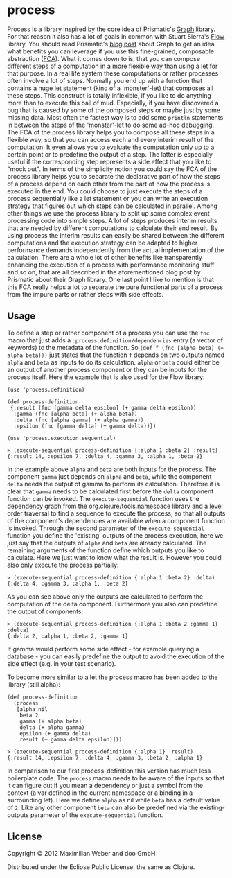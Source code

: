 # process

Process is a library inspired by the core idea of Prismatic's
[Graph](http://blog.getprismatic.com/blog/2012/10/1/prismatics-graph-at-strange-loop.html)
library. For that reason it also has a lot of goals in common with
Stuart Sierra's [Flow](https://github.com/stuartsierra/flow) library.
You should read Prismatic's [blog
post](http://blog.getprismatic.com/blog/2012/10/1/prismatics-graph-at-strange-loop.html)
about Graph to get an idea what benefits you can leverage if you
use this fine-grained, composable abstraction
([FCA](http://blog.getprismatic.com/blog/2012/4/5/software-engineering-at-prismatic.html)).
What it comes down to is, that you can compose different steps of a
computation in a more flexible way than using a let for that
purpose. In a real life system these computations or rather processes
often involve a lot of steps. Normally you end up with a function
that contains a huge let statement (kind of a 'monster'-let) that
composes all these steps. This construct is totally inflexible, if you
like to do anything more than to execute this ball of mud. Especially,
if you have discovered a bug that is caused by some of the
composed steps or maybe just by some missing data. Most often the fastest
way is to add some `println` statements in between the steps of the
'monster'-let to do some ad-hoc debugging. The FCA of the process
library helps you to compose all these steps in a flexible way, so
that you can access each and every interim result of the
computation. It even allows you to evaluate the computation only up to
a certain point or to predefine the output of a step. The latter is
especially useful if the corresponding step represents a side effect
that you like to "mock out". In terms of the simplicity notion you
could say the FCA of the process library helps you to separate the
declarative part of how the steps of a process depend on each other
from the part of how the process is executed in the end. You could choose
to just execute the steps of a process sequentially like a let
statement or you can write an execution strategy that figures out which
steps can be calculated in parallel. Among other things we use the
process library to split up some complex event processing code
into simple steps. A lot of steps produces interim results that are
needed by different computations to calculate their end result. By using
process the interim results can easily be shared between the different
computations and the execution strategy can be adapted to higher
performance demands independently from the actual implementation of
the calculation. There are a whole lot of other benefits like
transparently enhancing the execution of a process with performance
monitoring stuff and so on, that are all described in the
aforementioned blog post by Prismatic about their Graph library. One
last point I like to mention is that this FCA really helps a lot to
separate the pure functional parts of a process from the impure parts
or rather steps with side effects.

## Usage

To define a step or rather component of a process you can use the
`fnc` macro that just adds a `:process.definition/dependencies` entry
(a vector of keywords) to the metadata of the function. So `(def f
(fnc [alpha beta] (+ alpha beta)))` just states that the function `f`
depends on two outputs named `alpha` and `beta` as inputs to do its
calculation. `alpha` or `beta` could either be an output of another
process component or they can be inputs for the process itself. Here
the example that is also used for the Flow library:

    (use 'process.definition)

    (def process-definition
     {:result (fnc [gamma delta epsilon] (+ gamma delta epsilon))
      :gamma (fnc [alpha beta] (+ alpha beta))
      :delta (fnc [alpha gamma] (+ alpha gamma))
      :epsilon (fnc [gamma delta] (+ gamma delta))})

    (use 'process.execution.sequential)
 
    > (execute-sequential process-definition {:alpha 1 :beta 2} :result)
    {:result 14, :epsilon 7, :delta 4, :gamma 3, :alpha 1, :beta 2}

In the example above `alpha` and `beta` are both inputs for the
process. The component `gamma` just depends on `alpha` and `beta`,
while the component `delta` needs the output of gamma to perform its
calculation. Therefore it is clear that `gamma` needs to be calculated
first before the `delta` component function can be invoked. The
`execute-sequential` function uses the dependency graph from the
org.clojure/tools.namespace library and a level order traversal to
find a sequence to execute the process, so that all outputs of the
component's dependencies are available when a component function is
invoked. Through the second parameter of the `execute-sequential`
function you define the 'existing' outputs of the process execution,
here we just say that the outputs of `alpha` and `beta` are already
calculated. The remaining arguments of the function define which
outputs you like to calculate. Here we just want to know what the
result is. However you could also only execute the process partially:

    > (execute-sequential process-definition {:alpha 1 :beta 2} :delta)
    {:delta 4, :gamma 3, :alpha 1, :beta 2}

As you can see above only the outputs are calculated to perform the
computation of the delta component. Furthermore you also can predefine
the output of components:

    > (execute-sequential process-definition {:alpha 1 :beta 2 :gamma 1} :delta)
    {:delta 2, :alpha 1, :beta 2, :gamma 1}

If gamma would perform some side effect - for example querying a
database - you can easily predefine the output to avoid the execution
of the side effect (e.g. in your test scenario).

To become more similar to a let the process macro has been added to
the library (still alpha):

    (def process-definition
      (process
       [alpha nil
        beta 2
        gamma (+ alpha beta)
        delta (+ alpha gamma)
        epsilon (+ gamma delta)
        result (+ gamma delta epsilon)]))

    > (execute-sequential process-definition {:alpha 1} :result)
    {:result 14, :epsilon 7, :delta 4, :gamma 3, :beta 2, :alpha 1}

In comparison to our first process-definition this version has much
less boilerplate code. The `process` macro needs to be aware of the
inputs so that it can figure out if you mean a dependency or just a
symbol from the context (a var defined in the current namespace or a
binding in a surrounding let). Here we define `alpha` as nil while
`beta` has a default value of `2`. Like any other component `beta`
can also be predefined via the existing-outputs parameter of the
`execute-sequential` function.

## License

Copyright © 2012 Maximilian Weber and doo GmbH

Distributed under the Eclipse Public License, the same as Clojure.
